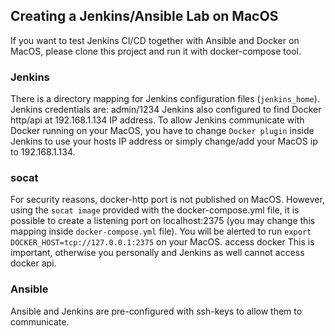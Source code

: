## Creating a Jenkins/Ansible Lab on MacOS
If you want to test Jenkins CI/CD together with Ansible and Docker on MacOS, please clone this project and run it with docker-compose tool.

### Jenkins
There is a directory mapping for Jenkins configuration files (`jenkins_home`).
Jenkins credentials are: admin/1234
Jenkins also configured to find Docker http/api at 192.168.1.134 IP address. To allow Jenkins communicate with Docker running on your MacOS, you have to change `Docker plugin` inside Jenkins to use your hosts IP address or simply change/add your MacOS ip to 192.168.1.134.

### socat
For security reasons, docker-http port is not published on MacOS. However, using the `socat image` provided with the docker-compose.yml file, it is possible to create a listening port on localhost:2375 (you may change this mapping inside `docker-compose.yml` file).
You will be alerted to run `export DOCKER_HOST=tcp://127.0.0.1:2375` on your MacOS. access docker This is important, otherwise you personally and Jenkins as well cannot access docker api.

### Ansible
Ansible and Jenkins are pre-configured with ssh-keys to allow them to communicate.
